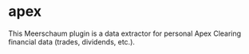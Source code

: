 # apex
This Meerschaum plugin is a data extractor for personal Apex Clearing financial data (trades, dividends, etc.).
